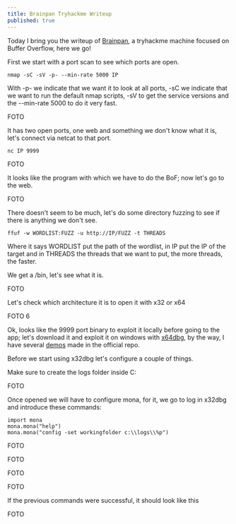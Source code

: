 ```yaml
---
title: Brainpan Tryhackme Writeup
published: true
---
```


Today I bring you the writeup of [Brainpan](https://tryhackme.com/room/brainpan), a tryhackme machine focused on Buffer Overflow, here we go!

First we start with a port scan to see which ports are open.

```shell
nmap -sC -sV -p- --min-rate 5000 IP
```

With -p- we indicate that we want it to look at all ports,  -sC we indicate that we want to run the default nmap scripts, -sV to get the service versions and the --min-rate 5000 to do it very fast.

FOTO

It has two open ports, one web and something we don't know what it is, let's connect via netcat to that port.

```shell
nc IP 9999
```

FOTO

It looks like the program with which we have to do the BoF; now let's go to the web.

FOTO

There doesn't seem to be much, let's do some directory fuzzing to see if there is anything we don't see.

```shell
ffuf -w WORDLIST:FUZZ -u http://IP/FUZZ -t THREADS
```

Where it says WORDLIST put the path of the wordlist, in IP put the IP of the target and in THREADS the threads that we want to put, the more threads, the faster.

We get a /bin, let's see what it is.

FOTO

Let's check which architecture it is to open it with x32 or x64

FOTO 6

Ok, looks like the 9999 port binary to exploit it locally before going to the app; let's download it and exploit it on windows with [x64dbg](https://x64dbg.com/), by the way, I have several [demos](https://github.com/therealdreg/x64dbg-exploiting) made in the official repo.

Before we start using x32dbg let's configure a couple of things.



Make sure to create the logs folder inside C:

FOTO

Once opened we will have to configure mona, for it, we go to log in x32dbg and introduce these commands:

```shell
import mona
mona.mona("help")
mona.mona("config -set workingfolder c:\\logs\\%p")
```

FOTO

FOTO

FOTO

FOTO

If the previous commands were successful, it should look like this

FOTO

